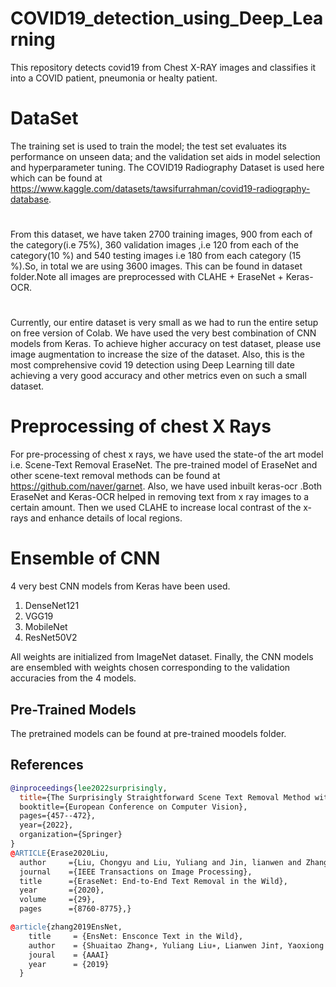 # COVID19_detection_using_Deep_Learning
This repository detects covid19 from Chest X-RAY images and classifies it into a COVID patient, pneumonia or healty patient.

# DataSet
The training set is used to train the model; the test set evaluates its performance on unseen data; and the validation set aids in model selection and hyperparameter tuning. The COVID19 Radiography Dataset is used here which can be found at https://www.kaggle.com/datasets/tawsifurrahman/covid19-radiography-database. 
#
From this dataset, we have taken 2700 training images, 900 from each of the category(i.e 75%), 360 validation images ,i.e 120 from each of the category(10 %) and 540 testing images i.e 180 from each category (15 %).So, in total we are using 3600 images. This can be found in dataset folder.Note all images are preprocessed with CLAHE + EraseNet + Keras-OCR.
#
Currently, our entire dataset is very small as we had to run the entire setup on free version of Colab. We have used the very best combination of CNN models from Keras. To achieve higher accuracy on test dataset, please use image augmentation to increase the size of the dataset. Also, this is the most comprehensive covid 19 detection using Deep Learning till date achieving a very good accuracy and other metrics even on such a small dataset.
# Preprocessing of chest X Rays
For pre-processing of chest x rays, we have used the state-of the art model i.e. Scene-Text Removal EraseNet. The pre-trained model of EraseNet and other scene-text removal methods can be found at https://github.com/naver/garnet. Also, we have used inbuilt keras-ocr .Both EraseNet and Keras-OCR helped in removing text from x ray images to a certain amount. Then we used CLAHE to increase local contrast of the x-rays and enhance details of local regions.
# Ensemble of CNN 
4 very best CNN models from Keras have been used.
1. DenseNet121
2. VGG19
3. MobileNet
4. ResNet50V2

All weights are initialized from ImageNet dataset.
Finally, the CNN models are ensembled with weights chosen corresponding to the validation accuracies from the 4 models.
## Pre-Trained Models 
The pretrained models can be found at pre-trained moodels folder.
## References

```bibtex
@inproceedings{lee2022surprisingly,
  title={The Surprisingly Straightforward Scene Text Removal Method with Gated Attention and Region of author={Lee, Hyeonsu and Choi, Chankyu},
  booktitle={European Conference on Computer Vision},
  pages={457--472},
  year={2022},
  organization={Springer}
}
@ARTICLE{Erase2020Liu,
  author     ={Liu, Chongyu and Liu, Yuliang and Jin, lianwen and Zhang, Shuaitao and Luo, Canjie and Wang, Yongpan},
  journal    ={IEEE Transactions on Image Processing},
  title      ={EraseNet: End-to-End Text Removal in the Wild},
  year       ={2020},
  volume     ={29},
  pages      ={8760-8775},}

@article{zhang2019EnsNet,
    title     = {EnsNet: Ensconce Text in the Wild},
    author    = {Shuaitao Zhang∗, Yuliang Liu∗, Lianwen Jin†, Yaoxiong Huang, Songxuan Lai
    joural    = {AAAI}
    year      = {2019}
  }

